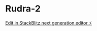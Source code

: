 # Rudra-2

[Edit in StackBlitz next generation editor ⚡️](https://stackblitz.com/~/github.com/vickyshm78/Rudra-2)